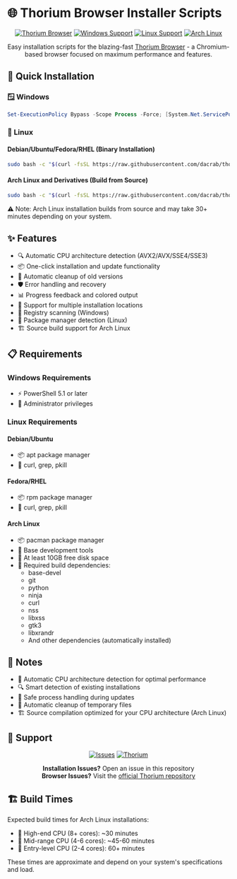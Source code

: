 # 🌐 Thorium Browser Installer Scripts

<div align="center">

[![Thorium Browser](https://img.shields.io/badge/Thorium-Browser-blue.svg)](https://thorium.rocks/)
[![Windows Support](https://img.shields.io/badge/Windows-0078D6?style=flat&logo=windows&logoColor=white)](https://github.com/YOUR_USERNAME/thorium-installer)
[![Linux Support](https://img.shields.io/badge/Linux-FCC624?style=flat&logo=linux&logoColor=black)](https://github.com/YOUR_USERNAME/thorium-installer)
[![Arch Linux](https://img.shields.io/badge/Arch_Linux-1793D1?style=flat&logo=arch-linux&logoColor=white)](https://github.com/YOUR_USERNAME/thorium-installer)

Easy installation scripts for the blazing-fast [Thorium Browser](https://thorium.rocks/) - a Chromium-based browser focused on maximum performance and features.

</div>

## 🚀 Quick Installation

### 🪟 Windows
```powershell
Set-ExecutionPolicy Bypass -Scope Process -Force; [System.Net.ServicePointManager]::SecurityProtocol = [System.Net.ServicePointManager]::SecurityProtocol -bor 3072; irm https://raw.githubusercontent.com/dacrab/thorium-updater/main/install-thorium.ps1 | iex
```

### 🐧 Linux
#### Debian/Ubuntu/Fedora/RHEL (Binary Installation)
```bash
sudo bash -c "$(curl -fsSL https://raw.githubusercontent.com/dacrab/thorium-updater/main/install-thorium.sh)"
```

#### Arch Linux and Derivatives (Build from Source)
```bash
sudo bash -c "$(curl -fsSL https://raw.githubusercontent.com/dacrab/thorium-updater/main/install-thorium.sh)"
```
⚠️ Note: Arch Linux installation builds from source and may take 30+ minutes depending on your system.

## ✨ Features

- 🔍 Automatic CPU architecture detection (AVX2/AVX/SSE4/SSE3)
- 📦 One-click installation and update functionality
- 🧹 Automatic cleanup of old versions
- 🛡️ Error handling and recovery
- 📊 Progress feedback and colored output
- 📂 Support for multiple installation locations
- 🔎 Registry scanning (Windows)
- 📱 Package manager detection (Linux)
- 🏗️ Source build support for Arch Linux

## 📋 Requirements

### Windows Requirements
- ⚡ PowerShell 5.1 or later
- 🔑 Administrator privileges

### Linux Requirements
#### Debian/Ubuntu
- 📦 apt package manager
- 🔧 curl, grep, pkill

#### Fedora/RHEL
- 📦 rpm package manager
- 🔧 curl, grep, pkill

#### Arch Linux
- 📦 pacman package manager
- 🔧 Base development tools
- 💾 At least 10GB free disk space
- 🔨 Required build dependencies:
  - base-devel
  - git
  - python
  - ninja
  - curl
  - nss
  - libxss
  - gtk3
  - libxrandr
  - And other dependencies (automatically installed)

## 📝 Notes

- 🔄 Automatic CPU architecture detection for optimal performance
- 🔍 Smart detection of existing installations
- 🛑 Safe process handling during updates
- 🧹 Automatic cleanup of temporary files
- 🏗️ Source compilation optimized for your CPU architecture (Arch Linux)

## 💬 Support

<div align="center">

[![Issues](https://img.shields.io/badge/Issues-Report_Here-red.svg)](https://github.com/dacrab/thorium-updater/issues)
[![Thorium](https://img.shields.io/badge/Thorium-Official_Repo-orange.svg)](https://github.com/Alex313031/thorium)

**Installation Issues?** Open an issue in this repository  
**Browser Issues?** Visit the [official Thorium repository](https://github.com/Alex313031/thorium)

</div>

## 🏗️ Build Times

Expected build times for Arch Linux installations:
- 💪 High-end CPU (8+ cores): ~30 minutes
- 🏃 Mid-range CPU (4-6 cores): ~45-60 minutes
- 🚶 Entry-level CPU (2-4 cores): 60+ minutes

These times are approximate and depend on your system's specifications and load.
